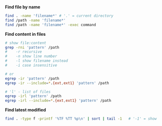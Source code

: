 
**Find file by name**
```sh
find . -name 'filename*' # '.' = current directory
find /path -name 'filename*'
find /path -name 'filename*' -exec command
```

**Find content in files**
```sh
# show file:content
grep -rni 'pattern' /path
#    -r recursive
#    -n show line number
#    -l show filename instead
#    -i case insensitive

# or
egrep -ir 'pattern' /path
egrep -ir --include=*.{ext,ext1} 'pattern' /path

# 'l' - list of files
egrep -irl 'pattern' /path
egrep -irl --include=*.{ext,ext1} 'pattern' /path
```

**Find latest modified**
```sh
find . -type f -printf '%TF %TT %p\n' | sort | tail -1   # '-1' = show 1 file
```


